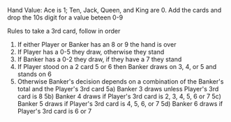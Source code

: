 Hand Value: Ace is 1; Ten, Jack, Queen, and King are 0. Add the cards and drop the 10s digit for a value beteen 0-9

Rules to take a 3rd card, follow in order
1) If either Player or Banker has an 8 or 9 the hand is over
2) If Player has a 0-5 they draw, otherwise they stand
3) If Banker has a 0-2 they draw, if they have a 7 they stand
4) If Player stood on a 2 card 5 or 6 then Banker draws on 3, 4, or 5 and stands on 6
5) Otherwise Banker's decision depends on a combination of the Banker's total and the Player's 3rd card
    5a) Banker 3 draws unless Player's 3rd card is 8
    5b) Banker 4 draws if Player's 3rd card is 2, 3, 4, 5, 6 or 7
    5c) Banker 5 draws if Player's 3rd card is 4, 5, 6, or 7
    5d) Banker 6 draws if Player's 3rd card is 6 or 7